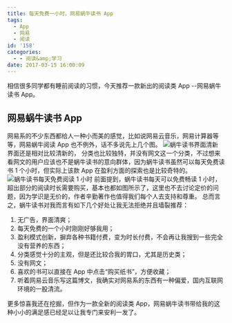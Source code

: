 ```yaml
---
title: 每天免费一小时，网易蜗牛读书 App
tags:
  - App
  - 网易
  - 阅读
id: '158'
categories:
  - - 阅读&amp;学习
date: 2017-03-15 16:00:09
---
```


相信很多同学都有睡前阅读的习惯，今天推荐一款新出的阅读类 App --网易蜗牛读书 App。

## 网易蜗牛读书 App

网易系的不少东西都给人一种小而美的感觉，比如说网易云音乐，网易计算器等等，网易蜗牛阅读 App 也不例外，话不多说先上几个图。 ![蜗牛读书界面清新](https://ooo.0o0.ooo/2017/03/15/58c8f0d580fc3.jpg) 界面还是相对比较清新的， 分类也比较独特，并没有网文这一个分类，不过想来看网文的用户应该也不是蜗牛读书的意向群体，因为蜗牛读书虽然可以每天免费读书 1 个小时，但实际上该款 App 在盈利方面的探索也是比较奇特的。 ![蜗牛读书每天免费阅读 1 小时](https://ooo.0o0.ooo/2017/03/15/58c8f1628f5d7.jpg) 前面提到，蜗牛读书每天可以免费畅读 1 小时，超出部分的阅读时长需要购买，基本也都如图所示了，这里也不去讨论定价的问题，因为学识是无价的，作者辛勤著作也值得我们每个人去支持和尊重。 总而言之，蜗牛读书对我而言有如下几个好处让我无法拒绝并且墙裂推荐：

1.  无广告，界面清爽；
2.  每天免费的一个小时刚刚好够我用；
3.  盈利模式创新，摒弃各种书籍付费，变为时长付费，不会再让我搜到一些完全没有营养的东西；
4.  分类感觉十分的主观，但是还比较合我的胃口，尤其是历史类；
5.  没有网文；
6.  喜欢的书可以直接在 App 中点击“购买纸书”，方便收藏；
7.  听着网易云音乐写这篇博文，我确实对网易系的东西有一种偏爱，国内互联网环境的一股清流。

更多惊喜我还在挖掘，但作为一款全新的阅读类 App，网易蜗牛读书带给我的这种小小的满足感已经足以让我专门来安利一发了。